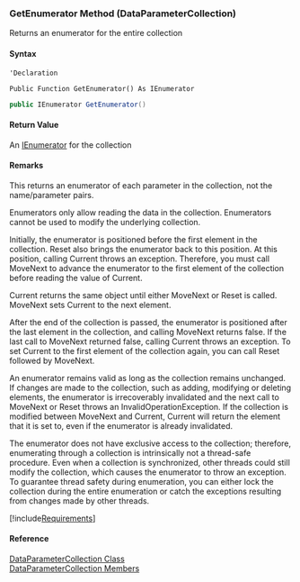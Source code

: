 ﻿### GetEnumerator Method (DataParameterCollection)

Returns an enumerator for the entire collection

#### Syntax

```vbnet
'Declaration

Public Function GetEnumerator() As IEnumerator
```

```csharp
public IEnumerator GetEnumerator()
```

#### Return Value

An [IEnumerator](ms-help://MS.NETFrameworkSDKv1.1/cpref/html/frlrfSystemCollectionsIEnumeratorClassTopic.htm) for the collection

#### Remarks

This returns an enumerator of each parameter in the collection, not the name/parameter pairs.

Enumerators only allow reading the data in the collection. Enumerators cannot be used to modify the underlying collection.  

Initially, the enumerator is positioned before the first element in the collection. Reset also brings the enumerator back to this position. At this position, calling Current throws an exception. Therefore, you must call MoveNext to advance the enumerator to the first element of the collection before reading the value of Current.  

Current returns the same object until either MoveNext or Reset is called. MoveNext sets Current to the next element.  

After the end of the collection is passed, the enumerator is positioned after the last element in the collection, and calling MoveNext returns false. If the last call to MoveNext returned false, calling Current throws an exception. To set Current to the first element of the collection again, you can call Reset followed by MoveNext.  

An enumerator remains valid as long as the collection remains unchanged. If changes are made to the collection, such as adding, modifying or deleting elements, the enumerator is irrecoverably invalidated and the next call to MoveNext or Reset throws an InvalidOperationException. If the collection is modified between MoveNext and Current, Current will return the element that it is set to, even if the enumerator is already invalidated.  

The enumerator does not have exclusive access to the collection; therefore, enumerating through a collection is intrinsically not a thread-safe procedure. Even when a collection is synchronized, other threads could still modify the collection, which causes the enumerator to throw an exception. To guarantee thread safety during enumeration, you can either lock the collection during the entire enumeration or catch the exceptions resulting from changes made by other threads.

[!include[Requirements](../partials/requirements.md)]

#### Reference

[DataParameterCollection Class](FChoice.Common~FChoice.Common.Data.DataParameterCollection.md)  
[DataParameterCollection Members](FChoice.Common~FChoice.Common.Data.DataParameterCollection_members.md)
